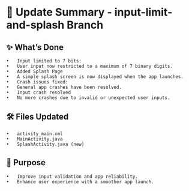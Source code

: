 # 📄 Update Summary - input-limit-and-splash Branch

## ✨ What’s Done
	•	Input limited to 7 bits:
	•	User input now restricted to a maximum of 7 binary digits.
	•	Added Splash Page
	•	A simple splash screen is now displayed when the app launches.
	•	Crash issues fixed:
	•	General app crashes have been resolved.
	•	Input crash resolved
	•	No more crashes due to invalid or unexpected user inputs.

## 🛠️ Files Updated
	•	activity_main.xml
	•	MainActivity.java
	•	SplashActivity.java (new)

## 🎯 Purpose
	•	Improve input validation and app reliability.
	•	Enhance user experience with a smoother app launch.
